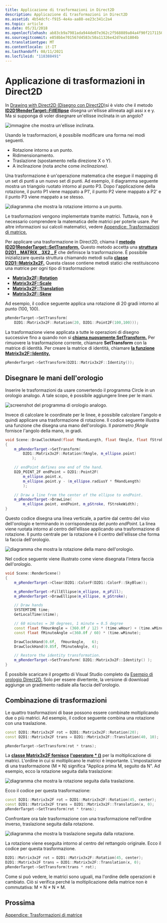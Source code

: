 ```yaml
---
title: Applicazione di trasformazioni in Direct2D
description: Applicazione di trasformazioni in Direct2D
ms.assetid: 4b54dcfc-f915-4e4a-aa88-ee23c341c2a4
ms.topic: article
ms.date: 05/31/2018
ms.openlocfilehash: ab83cb9a7981ada944de07e362c2f568889a84a4f90f2171150fbab948ab3a6f
ms.sourcegitcommit: e858bbe701567d4583c50a11326e42d7ea51804b
ms.translationtype: MT
ms.contentlocale: it-IT
ms.lasthandoff: 08/11/2021
ms.locfileid: "118388491"
---
```

# <a name="applying-transforms-in-direct2d"></a>Applicazione di trasformazioni in Direct2D

In [Drawing with Direct2D (Disegno con Direct2D)](drawing-with-direct2d.md)si è visto che il metodo [**ID2D1RenderTarget::FillEllipse**](/windows/win32/api/d2d1/nf-d2d1-id2d1rendertarget-fillellipse(constd2d1_ellipse__id2d1brush)) disegna un'ellisse allineata agli assi x e y. Ma si supponga di voler disegnare un'ellisse inclinata in un angolo?

![immagine che mostra un'ellisse inclinata.](images/graphics16.png)

Usando le trasformazioni, è possibile modificare una forma nei modi seguenti.

-   Rotazione intorno a un punto.
-   Ridimensionamento.
-   Traslazione (spostamento nella direzione X o Y).
-   A inclinazione (nota anche come *inclinazione).*

Una trasformazione è un'operazione matematica che esegue il mapping di un set di punti a un nuovo set di punti. Ad esempio, il diagramma seguente mostra un triangolo ruotato intorno al punto P3. Dopo l'applicazione della rotazione, il punto P1 viene mappato a P1', il punto P2 viene mappato a P2' e il punto P3 viene mappato a se stesso.

![diagramma che mostra la rotazione intorno a un punto.](images/graphics17.png)

Le trasformazioni vengono implementate tramite matrici. Tuttavia, non è necessario comprendere la matematica delle matrici per poterle usare. Per altre informazioni sui calcoli matematici, vedere [Appendice: Trasformazioni di matrice.](appendix--matrix-transforms.md)

Per applicare una trasformazione in Direct2D, chiama il [**metodo ID2D1RenderTarget::SetTransform.**](/windows/desktop/Direct2D/id2d1rendertarget-settransform) Questo metodo accetta una [**struttura D2D1 \_ MATRIX \_ 3X2 \_ F**](/windows/desktop/Direct2D/d2d1-matrix-3x2-f) che definisce la trasformazione. È possibile inizializzare questa struttura chiamando metodi sulla [**classe D2D1::Matrix3x2F.**](/windows/desktop/api/d2d1helper/nl-d2d1helper-matrix3x2f) Questa classe contiene metodi statici che restituiscono una matrice per ogni tipo di trasformazione:

-   [**Matrix3x2F::Rotation**](/windows/desktop/api/d2d1helper/nf-d2d1helper-matrix3x2f-rotation)
-   [**Matrix3x2F::Scale**](/windows/win32/api/d2d1helper/nf-d2d1helper-matrix3x2f-scale(d2d1_size_f_d2d1_point_2f))
-   [**Matrix3x2F::Translation**](/windows/win32/api/d2d1helper/nf-d2d1helper-matrix3x2f-translation(d2d1_size_f))
-   [**Matrix3x2F::Skew**](/windows/desktop/api/d2d1helper/nf-d2d1helper-matrix3x2f-skew)

Ad esempio, il codice seguente applica una rotazione di 20 gradi intorno al punto (100, 100).


```C++
pRenderTarget->SetTransform(
    D2D1::Matrix3x2F::Rotation(20, D2D1::Point2F(100,100)));
```

La trasformazione viene applicata a tutte le operazioni di disegno successive fino a quando non si [**chiama nuovamente SetTransform.**](/windows/desktop/Direct2D/id2d1rendertarget-settransform) Per rimuovere la trasformazione corrente, chiamare **SetTransform** con la matrice di identità. Per creare la matrice di identità, chiamare [**la funzione Matrix3x2F::Identity.**](/windows/desktop/api/d2d1helper/nf-d2d1helper-identitymatrix)


```C++
pRenderTarget->SetTransform(D2D1::Matrix3x2F::Identity());
```

## <a name="drawing-clock-hands"></a>Disegnare le mani dell'orologio

Inserire le trasformazioni da usare convertendo il programma Circle in un orologio analogo. A tale scopo, è possibile aggiungere linee per le mani.

![screenshot del programma di orologio analogo.](images/graphics18.png)

Invece di calcolare le coordinate per le linee, è possibile calcolare l'angolo e quindi applicare una trasformazione di rotazione. Il codice seguente illustra una funzione che disegna una mano dell'orologio. Il *parametro fAngle* fornisce l'angolo della mano, in gradi.

```C++
void Scene::DrawClockHand(float fHandLength, float fAngle, float fStrokeWidth)
{
    m_pRenderTarget->SetTransform(
        D2D1::Matrix3x2F::Rotation(fAngle, m_ellipse.point)
            );

    // endPoint defines one end of the hand.
    D2D_POINT_2F endPoint = D2D1::Point2F(
        m_ellipse.point.x,
        m_ellipse.point.y - (m_ellipse.radiusY * fHandLength)
        );

    // Draw a line from the center of the ellipse to endPoint.
    m_pRenderTarget->DrawLine(
        m_ellipse.point, endPoint, m_pStroke, fStrokeWidth);
}
```

Questo codice disegna una linea verticale, a partire dal centro del viso dell'orologio e terminando in corrispondenza del *punto endPoint*. La linea viene ruotata intorno al centro dell'ellisse applicando una trasformazione di rotazione. Il punto centrale per la rotazione è il centro dell'ellisse che forma la faccia dell'orologio.

![diagramma che mostra la rotazione della mano dell'orologio.](images/graphics19.png)

Nel codice seguente viene illustrato come viene disegnata l'intera faccia dell'orologio.

```C++
void Scene::RenderScene()
{
    m_pRenderTarget->Clear(D2D1::ColorF(D2D1::ColorF::SkyBlue));

    m_pRenderTarget->FillEllipse(m_ellipse, m_pFill);
    m_pRenderTarget->DrawEllipse(m_ellipse, m_pStroke);

    // Draw hands
    SYSTEMTIME time;
    GetLocalTime(&time);

    // 60 minutes = 30 degrees, 1 minute = 0.5 degree
    const float fHourAngle = (360.0f / 12) * (time.wHour) + (time.wMinute * 0.5f);
    const float fMinuteAngle =(360.0f / 60) * (time.wMinute);

    DrawClockHand(0.6f,  fHourAngle,   6);
    DrawClockHand(0.85f, fMinuteAngle, 4);

    // Restore the identity transformation.
    m_pRenderTarget->SetTransform( D2D1::Matrix3x2F::Identity() );
}
```

È possibile scaricare il progetto di Visual Studio completo da [Esempio di orologio Direct2D.](direct2d-clock-sample.md) Solo per essere divertente, la versione di download aggiunge un gradimento radiale alla faccia dell'orologio.

## <a name="combining-transforms"></a>Combinazione di trasformazioni

Le quattro trasformazioni di base possono essere combinate moltiplicando due o più matrici. Ad esempio, il codice seguente combina una rotazione con una traslazione.

```C++
const D2D1::Matrix3x2F rot = D2D1::Matrix3x2F::Rotation(20);
const D2D1::Matrix3x2F trans = D2D1::Matrix3x2F::Translation(40, 10);

pRenderTarget->SetTransform(rot * trans);
```

La [**classe Matrix3x2F fornisce**](/windows/desktop/api/d2d1helper/nl-d2d1helper-matrix3x2f) [**l'operatore \* ()**](/windows/desktop/api/d2d1helper/nf-d2d1helper-matrix3x2f-operator-mult) per la moltiplicazione di matrici. L'ordine in cui si moltiplicano le matrici è importante. L'impostazione di una trasformazione (M × N) significa "Applica prima M, seguito da N". Ad esempio, ecco la rotazione seguita dalla traslazione:

![diagramma che mostra la rotazione seguita dalla traslazione.](images/graphics20.png)

Ecco il codice per questa trasformazione:

```C++
const D2D1::Matrix3x2F rot = D2D1::Matrix3x2F::Rotation(45, center);
const D2D1::Matrix3x2F trans = D2D1::Matrix3x2F::Translation(x, 0);
pRenderTarget->SetTransform(rot * trans);
```

Confrontare ora tale trasformazione con una trasformazione nell'ordine inverso, traslazione seguita dalla rotazione.

![diagramma che mostra la traslazione seguita dalla rotazione.](images/graphics21.png)

La rotazione viene eseguita intorno al centro del rettangolo originale. Ecco il codice per questa trasformazione.

```C++
D2D1::Matrix3x2F rot = D2D1::Matrix3x2F::Rotation(45, center);
D2D1::Matrix3x2F trans = D2D1::Matrix3x2F::Translation(x, 0);
pRenderTarget->SetTransform(trans * rot);
```

Come si può vedere, le matrici sono uguali, ma l'ordine delle operazioni è cambiato. Ciò si verifica perché la moltiplicazione della matrice non è commutativa: M × N ≠ N × M.

## <a name="next"></a>Prossima

[Appendice: Trasformazioni di matrice](appendix--matrix-transforms.md)